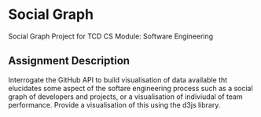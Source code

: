 # Social Graph
Social Graph Project for TCD CS Module: Software Engineering

## Assignment Description
Interrogate the GitHub API to build visualisation of data available tht elucidates some aspect of the softare engineering process such as a social graph of developers and projects, or a visualisation of indiviudal of team performance. Provide a visualisation of this using the d3js library. 